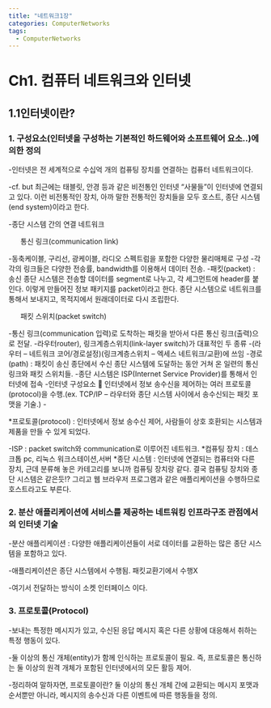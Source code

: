 ```yaml
---
title: "네트워크1장"
categories: ComputerNetworks
tags:
  - ComputerNetworks
---
```


# Ch1. 컴퓨터 네트워크와 인터넷
## 1.1인터넷이란?
### 1.	구성요소(인터넷을 구성하는 기본적인 하드웨어와 소프트웨어 요소..)에 의한 정의
-인터넷은 전 세계적으로 수십억 개의 컴퓨팅 장치를 연결하는 컴퓨터 네트워크이다.

-cf. but 최근에는 태블릿, 안경 등과 같은 비전통인 인터넷 “사물들”이 인터넷에 연결되고 있다. 이런 비전통적인 장치, 아까 말한 전통적인 장치들을 모두 호스트, 종단 시스템(end system)이라고 한다.

-종단 시스템 간의 연결 네트워크

<ol> 통신 링크(communication link)</ol>
-동축케이블, 구리선, 광케이블, 라디오 스펙트럼을 포함한 다양한 물리매체로 구성
-각각의 링크들은 다양한 전송률, bandwidth를 이용해서 데이터 전송.
-패킷(packet) : 송신 종단 시스템은 전송할 데이터를 segment로 나누고, 각 세그먼트에 header를 붙인다. 이렇게 만들어진 정보 패키지를 packet이라고 한다. 종단 시스템으로 네트워크를 통해서 보내지고, 목적지에서 원래데이터로 다시 조립한다.

<ol> 패킷 스위치(packet switch) </ol>
-통신 링크(communication 입력)로 도착하는 패킷을 받아서 다른 통신 링크(출력)으로 전달.
-라우터router), 링크계층스위치(link-layer switch)가 대표적인 두 종류
-(라우터 – 네트워크 코어/경로설정)(링크계층스위치 – 엑세스 네트워크/교환)에 쓰임
-경로(path) : 패킷이 송신 종단에서 수신 종단 시스템에 도달하는 동안 거쳐 온 일련의 통신 링크와 패킷 스위치들.
-종단 시스템은 ISP(Internet Service Provider)를 통해서 인터넷에 접속
-인터넷 구성요소  인터넷에서 정보 송수신을 제어하는 여러 프로토콜(protocol)을 수행.(ex. TCP/IP – 라우터와 종단 시스템 사이에서 송수신되는 패킷 포맷을 기술.) -

*프로토콜(protocol) : 인터넷에서 정보 송수신 제어, 사람들이 상호 호환되는 시스템과 제품을 만들 수 있게 되었다.

-ISP : packet switch와 communication로 이루어진 네트워크.
*컴퓨팅 장치 : 데스크톱 pc, 리눅스 워크스테이션,서버
*종단 시스템 : 인터넷에 연결되는 컴퓨터와 다른 장치, 근데 분류해 놓은 카테고리를 보니까 컴퓨팅 장치랑 같다. 결국 컴퓨팅 장치와 종단 시스템은 같은듯!? 그리고 웹 브라우저 프로그램과 같은 애플리케이션을 수행하므로 호스트라고도 부른다.

### 2.	분산 애플리케이션에 서비스를 제공하는 네트워킹 인프라구조 관점에서의 인터넷 기술
-분산 애플리케이션 : 다양한 애플리케이션들이 서로 데이터를 교환하는 많은 종단 시스템을 포함하고 있다.

-애플리케이션은 종단 시스템에서 수행됨. 패킷교환기에서 수행X

-여기서 전달하는 방식이 소켓 인터페이스 이다.

### 3.	프로토콜(Protocol)
-보내는 특정한 메시지가 있고, 수신된 응답 메시지 혹은 다른 상황에 대응해서 취하는 특정 행동이 있다.

-둘 이상의 통신 개체(entity)가 함께 인식하는 프로토콜이 필요. 즉, 프로토콜은 통신하는 둘 이상의 원격 개체가 포함된 인터넷에서의 모든 활등 제어.

-정리하여 말하자면, 프로토콜이란? 둘 이상의 통신 개체 간에 교환되는 메시지 포맷과 순서뿐만 아니라, 메시지의 송수신과 다른 이벤트에 따른 행동들을 정의.
